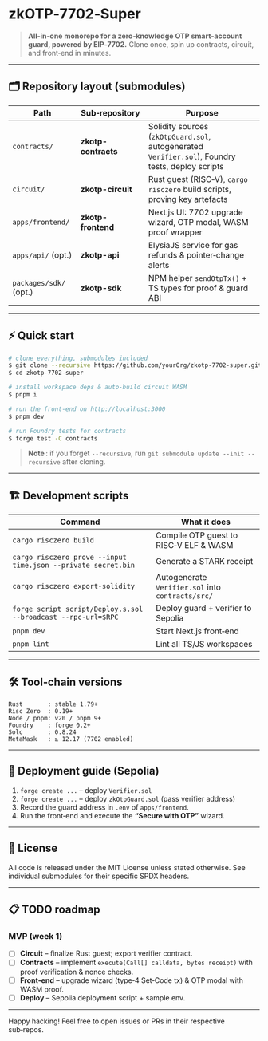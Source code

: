 # zkOTP‑7702‑Super

> **All‑in‑one monorepo for a zero‑knowledge OTP smart‑account guard, powered by EIP‑7702.**
> Clone once, spin up contracts, circuit, and front‑end in minutes.

---

## 🗂 Repository layout (submodules)

| Path                   | Sub‑repository      | Purpose                                                                                          |
| ---------------------- | ------------------- | ------------------------------------------------------------------------------------------------ |
| `contracts/`           | **zkotp-contracts** | Solidity sources (`zkOtpGuard.sol`, autogenerated `Verifier.sol`), Foundry tests, deploy scripts |
| `circuit/`             | **zkotp-circuit**   | Rust guest (RISC‑V), `cargo risczero` build scripts, proving key artefacts                       |
| `apps/frontend/`       | **zkotp-frontend**  | Next.js UI: 7702 upgrade wizard, OTP modal, WASM proof wrapper                                   |
| `apps/api/` (opt.)     | **zkotp-api**       | ElysiaJS service for gas refunds & pointer‑change alerts                                         |
| `packages/sdk/` (opt.) | **zkotp-sdk**       | NPM helper `sendOtpTx()` + TS types for proof & guard ABI                                        |

---

## ⚡ Quick start

```bash
# clone everything, submodules included
$ git clone --recursive https://github.com/yourOrg/zkotp-7702-super.git
$ cd zkotp-7702-super

# install workspace deps & auto‑build circuit WASM
$ pnpm i

# run the front‑end on http://localhost:3000
$ pnpm dev

# run Foundry tests for contracts
$ forge test -C contracts
```

> **Note** : if you forget `--recursive`, run `git submodule update --init --recursive` after cloning.

---

## 🏗 Development scripts

| Command                                                       | What it does                                      |
| ------------------------------------------------------------- | ------------------------------------------------- |
| `cargo risczero build`                                        | Compile OTP guest to RISC‑V ELF & WASM            |
| `cargo risczero prove --input time.json --private secret.bin` | Generate a STARK receipt                          |
| `cargo risczero export-solidity`                              | Autogenerate `Verifier.sol` into `contracts/src/` |
| `forge script script/Deploy.s.sol --broadcast --rpc-url=$RPC` | Deploy guard + verifier to Sepolia                |
| `pnpm dev`                                                    | Start Next.js front‑end                           |
| `pnpm lint`                                                   | Lint all TS/JS workspaces                         |

---

## 🛠 Tool‑chain versions

```text
Rust       : stable 1.79+
Risc Zero  : 0.19+
Node / pnpm: v20 / pnpm 9+
Foundry    : forge 0.2+
Solc       : 0.8.24
MetaMask   : ≥ 12.17 (7702 enabled)
```

---

## 🚀 Deployment guide (Sepolia)

1. `forge create ...` – deploy `Verifier.sol`
2. `forge create ...` – deploy `zkOtpGuard.sol` (pass verifier address)
3. Record the guard address in `.env` of `apps/frontend`.
4. Run the front‑end and execute the **“Secure with OTP”** wizard.

---

## 📜 License

All code is released under the MIT License unless stated otherwise. See individual submodules for their specific SPDX headers.

---

## 📋 TODO roadmap

### MVP (week 1)

* [ ] **Circuit** – finalize Rust guest; export verifier contract.
* [ ] **Contracts** – implement `execute(Call[] calldata, bytes receipt)` with proof verification & nonce checks.
* [ ] **Front‑end** – upgrade wizard (type‑4 Set‑Code tx) & OTP modal with WASM proof.
* [ ] **Deploy** – Sepolia deployment script + sample env.

---

Happy hacking! Feel free to open issues or PRs in their respective sub‑repos.
